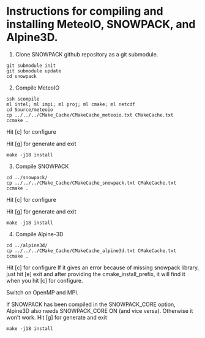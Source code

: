 # Instructions for compiling and installing MeteoIO, SNOWPACK, and Alpine3D. 

1. Clone SNOWPACK github repository as a git submodule.
```
git submodule init
git submodule update
cd snowpack
```
2. Compile MeteoIO
```
ssh scompile
ml intel; ml impi; ml proj; ml cmake; ml netcdf
cd Source/meteoio
cp ../../../CMake_Cache/CMakeCache_meteoio.txt CMakeCache.txt
ccmake .
```
Hit [c] for configure

Hit [g] for generate and exit
```
make -j18 install
```
3. Compile SNOWPACK
```
cd ../snowpack/
cp ../../../CMake_Cache/CMakeCache_snowpack.txt CMakeCache.txt
ccmake .
```
Hit [c] for configure

Hit [g] for generate and exit
```
make -j18 install
```
4. Compile Alpine-3D
```
cd ../alpine3d/
cp ../../../CMake_Cache/CMakeCache_alpine3d.txt CMakeCache.txt
ccmake .
```
Hit [c] for configure
If it gives an error because of missing snowpack library, just hit [e] exit and after providing the cmake_install_prefix, it will find it when you hit [c] for configure.

Switch on OpenMP and MPI.

If SNOWPACK has been compiled in the SNOWPACK_CORE option, Alpine3D also needs SNOWPACK_CORE ON (and vice versa). Otherwise it won’t work.
Hit [g] for generate and exit
```
make -j18 install
```
